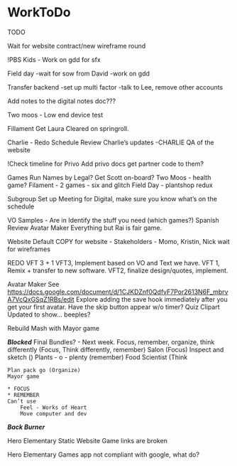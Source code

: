 # WorkToDo

TODO 

Wait for website contract/new wireframe round

!PBS Kids - Work on gdd for sfx

Field day
-wait for sow from David
-work on gdd

Transfer backend
-set up multi factor
-talk to Lee, remove other accounts 

Add notes to the digital notes doc???

Two moos - Low end device test

Fillament
	Get Laura Cleared on springroll.

Charlie - Redo Schedule
	Review Charlie’s updates
	-CHARLIE QA of the website

!Check timeline for Privo
	Add privo docs
 get partner code to them?

Games
	Run Names by Legal?
	Get Scott on-board?
	Two Moos - health game?
	Filament - 2 games - six and glitch
	Field Day - plantshop redux

Subgroup
	Set up Meeting for Digital, make sure you know what’s on the schedule

VO 	Samples - Are in
	Identify the stuff you need (which games?) 	Spanish	
	Review Avatar Maker 
	Everything but Rai is fair game.

Website
	Default COPY for website - Stakeholders - Momo, Kristin, Nick
	wait for wireframes

REDO VFT 3 + 1
	VFT3, Implement based on VO and Text we have.
	VFT 1, Remix + transfer to new software.
	VFT2, finalize design/quotes, implement.

Avatar Maker 	See https://docs.google.com/document/d/1CJKDZnf0QdfvF7Por2613N6F_mbrvA7VcQxGSqZ1RBs/edit 
	Explore adding the save hook immediately after you get your first avatar. 
	Have the skip button appear w/o timer?
	Quiz Clipart Updated to show… beeples? 

Rebuild Mash with Mayor game

***Blocked***
Final Bundles? - Next week.
	Focus, remember, organize, think differently 
		(Focus, Think differently, remember)
	Salon (Focus)
	Inspect and sketch ()
	Plants - o - plenty (remember)
	Food Scientist (Think

	Plan pack go (Organize)
	Mayor game

	* FOCUS
	* REMEMBER
	Can’t use 
		Feel - Works of Heart
		Move computer and dev


***Back Burner***

Hero Elementary Static Website
	Game links are broken

Hero Elementary Games app
	not compliant with google, what do?
